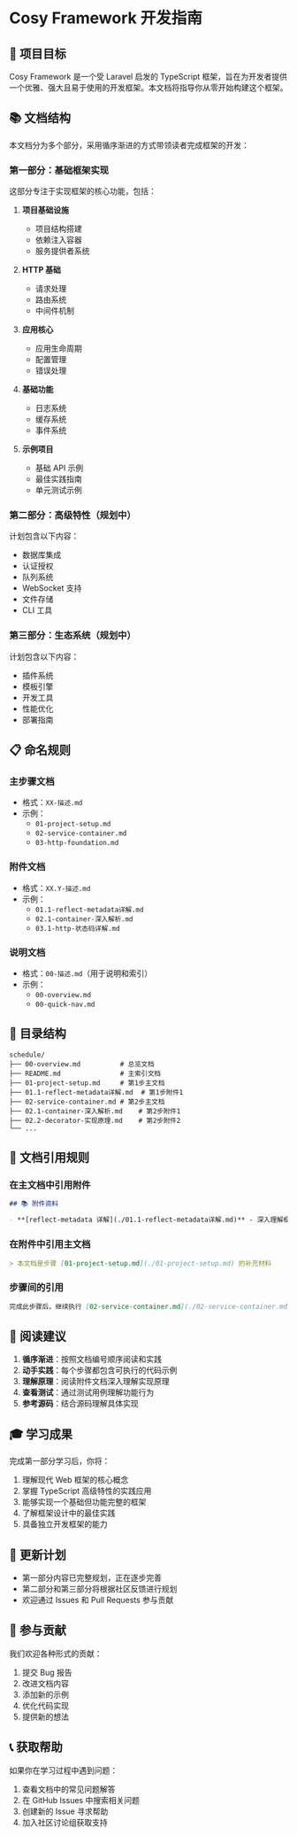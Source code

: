 # Cosy Framework 开发指南

## 🎯 项目目标

Cosy Framework 是一个受 Laravel 启发的 TypeScript 框架，旨在为开发者提供一个优雅、强大且易于使用的开发框架。本文档将指导你从零开始构建这个框架。

## 📚 文档结构

本文档分为多个部分，采用循序渐进的方式带领读者完成框架的开发：

### 第一部分：基础框架实现

这部分专注于实现框架的核心功能，包括：

1. **项目基础设施**
   - 项目结构搭建
   - 依赖注入容器
   - 服务提供者系统

2. **HTTP 基础**
   - 请求处理
   - 路由系统
   - 中间件机制

3. **应用核心**
   - 应用生命周期
   - 配置管理
   - 错误处理

4. **基础功能**
   - 日志系统
   - 缓存系统
   - 事件系统

5. **示例项目**
   - 基础 API 示例
   - 最佳实践指南
   - 单元测试示例

### 第二部分：高级特性（规划中）

计划包含以下内容：

- 数据库集成
- 认证授权
- 队列系统
- WebSocket 支持
- 文件存储
- CLI 工具

### 第三部分：生态系统（规划中）

计划包含以下内容：

- 插件系统
- 模板引擎
- 开发工具
- 性能优化
- 部署指南

## 📋 命名规则

### 主步骤文档
- 格式：`XX-描述.md`
- 示例：
  - `01-project-setup.md`
  - `02-service-container.md`
  - `03-http-foundation.md`

### 附件文档
- 格式：`XX.Y-描述.md`
- 示例：
  - `01.1-reflect-metadata详解.md`
  - `02.1-container-深入解析.md`
  - `03.1-http-状态码详解.md`

### 说明文档
- 格式：`00-描述.md`（用于说明和索引）
- 示例：
  - `00-overview.md`
  - `00-quick-nav.md`

## 📁 目录结构

```
schedule/
├── 00-overview.md          # 总览文档
├── README.md               # 主索引文档
├── 01-project-setup.md     # 第1步主文档
├── 01.1-reflect-metadata详解.md  # 第1步附件1
├── 02-service-container.md # 第2步主文档
├── 02.1-container-深入解析.md    # 第2步附件1
├── 02.2-decorator-实现原理.md    # 第2步附件2
└── ...
```

## 🔗 文档引用规则

### 在主文档中引用附件
```markdown
## 📚 附件资料

- **[reflect-metadata 详解](./01.1-reflect-metadata详解.md)** - 深入理解框架核心依赖的工作原理
```

### 在附件中引用主文档
```markdown
> 本文档是步骤 [01-project-setup.md](./01-project-setup.md) 的补充材料
```

### 步骤间的引用
```markdown
完成此步骤后，继续执行 [02-service-container.md](./02-service-container.md)。
```

## 📖 阅读建议

1. **循序渐进**：按照文档编号顺序阅读和实践
2. **动手实践**：每个步骤都包含可执行的代码示例
3. **理解原理**：阅读附件文档深入理解实现原理
4. **查看测试**：通过测试用例理解功能行为
5. **参考源码**：结合源码理解具体实现

## 🎓 学习成果

完成第一部分学习后，你将：

1. 理解现代 Web 框架的核心概念
2. 掌握 TypeScript 高级特性的实践应用
3. 能够实现一个基础但功能完整的框架
4. 了解框架设计中的最佳实践
5. 具备独立开发框架的能力

## 🔄 更新计划

- 第一部分内容已完整规划，正在逐步完善
- 第二部分和第三部分将根据社区反馈进行规划
- 欢迎通过 Issues 和 Pull Requests 参与贡献

## 🤝 参与贡献

我们欢迎各种形式的贡献：

1. 提交 Bug 报告
2. 改进文档内容
3. 添加新的示例
4. 优化代码实现
5. 提供新的想法

## 📞 获取帮助

如果你在学习过程中遇到问题：

1. 查看文档中的常见问题解答
2. 在 GitHub Issues 中搜索相关问题
3. 创建新的 Issue 寻求帮助
4. 加入社区讨论组获取支持
